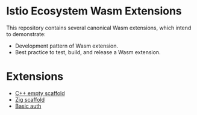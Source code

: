 # Istio Ecosystem Wasm Extensions

This repository contains several canonical Wasm extensions, which intend to demonstrate:
* Development pattern of Wasm extension.
* Best practice to test, build, and release a Wasm extension.

# Extensions

* [C++ empty scaffold](/extensions/scaffold/)
* [Zig scaffold](/extensions/zig_demo/)
* [Basic auth](/extensions/basic_auth/)
